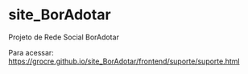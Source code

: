 # site_BorAdotar
Projeto de Rede Social BorAdotar

Para acessar:
https://grocre.github.io/site_BorAdotar/frontend/suporte/suporte.html

